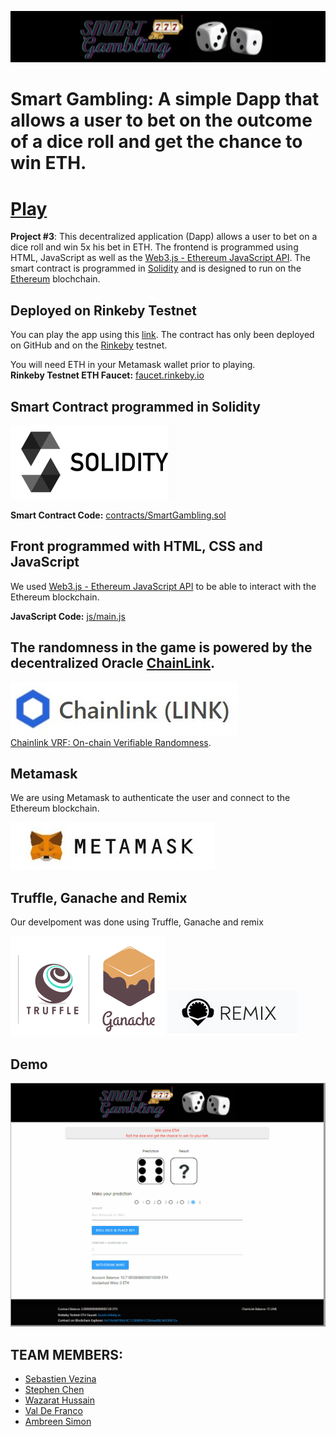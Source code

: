 ![HeaderLogo](images/Header.jpg)  

# Smart Gambling: A simple Dapp that allows a user to bet on the outcome of a dice roll and get the chance to win ETH. 

# **[Play](https://fintechcamp.github.io/SmartGambling)**

**Project #3**: This decentralized application (Dapp) allows a user to bet on a dice roll and win 5x his bet in ETH. The frontend is programmed using HTML, JavaScript as well as the [Web3.js - Ethereum JavaScript API](https://web3js.readthedocs.io/). The smart contract is programmed in [Solidity](https://docs.soliditylang.org/) and is designed to run on the [Ethereum](https://ethereum.org/en/) blochchain.  

## Deployed on Rinkeby Testnet  

You can play the app using this [link](https://fintechcamp.github.io/SmartGambling/). The contract has only been deployed on GitHub and on the [Rinkeby](https://www.rinkeby.io/) testnet.  

You will need ETH in your Metamask wallet prior to playing.  
**Rinkeby Testnet ETH Faucet:** [faucet.rinkeby.io](https://faucet.rinkeby.io/)

## Smart Contract programmed in Solidity  

![Solidity](images/Solidity.png)  

**Smart Contract Code:** [contracts/SmartGambling.sol](contracts/SmartGambling.sol)

## Front programmed with HTML, CSS and JavaScript  

We used [Web3.js - Ethereum JavaScript API](https://web3js.readthedocs.io/) to be able to interact with the Ethereum blockchain.  

**JavaScript Code:** [js/main.js](js/main.js)  

## The randomness in the game is powered by the decentralized Oracle [ChainLink](https://chain.link/solutions/chainlink-vrf). 

[![Logo](images/ChainLinkLogo.jpg)](https://chain.link/solutions/chainlink-vrf)  
[Chainlink VRF: On-chain Verifiable Randomness](https://blog.chain.link/verifiable-random-functions-vrf-random-number-generation-rng-feature/). 

## Metamask  

We are using Metamask to authenticate the user and connect to the Ethereum blockchain.  

[![Logo](images/MetaMaskLogo.jpg)](https://metamask.io/)

## Truffle, Ganache and Remix  

Our develpoment was done using Truffle, Ganache and remix

[![Logo](images/ganache.png)](https://www.trufflesuite.com/)
[![Logo](images/Remix.jpg)](https://remix.ethereum.org/)  

## Demo  

[![Demo](images/Demo.gif)](https://fintechcamp.github.io/SmartGambling/)


## TEAM MEMBERS:  

- [Sebastien Vezina](https://github.com/SebCoding)
- [Stephen Chen](https://github.com/schenht)
- [Wazarat Hussain](https://github.com/wazarat)
- [Val De Franco](https://github.com/DEFRANCOV)
- [Ambreen Simon](https://github.com/ambreen2002)

